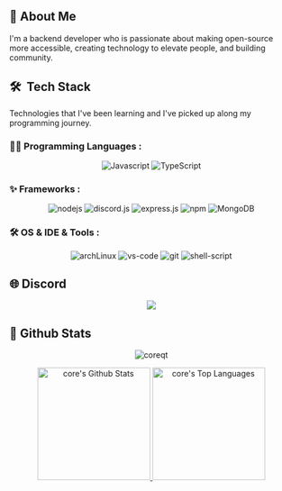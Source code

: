 ## 📝 About Me

I'm a backend developer who is passionate about making open-source more accessible, creating technology to elevate people, and building community.

## 🛠️ &nbsp;Tech Stack

Technologies that I've been learning and I've picked up along my programming journey.

### 👨‍💻 Programming Languages :

<p align="center">
<img alt="Javascript" src="https://img.shields.io/badge/JavaScript-F7DF1E.svg?logo=javascript&logoColor=black">
<img alt="TypeScript" src="https://img.shields.io/badge/TypeScript-0078D4.svg?logo=TypeScript&logoColor=white">
</P>

### ✨ Frameworks :

<p align="center">
<img alt="nodejs" src="https://img.shields.io/badge/Node.js-339933?logo=nodedotjs&logoColor=white">
<img alt="discord.js" src="https://img.shields.io/badge/Discord.js-5865F2?logo=discorddotjs&logoColor=white">
<img alt="express.js" src="https://img.shields.io/badge/Express.js-000000?logo=express&logoColor=white">
<img alt="npm" src="https://img.shields.io/badge/npm-CB3837?logo=npm">
<!-- <img alt="MySQL" src="https://img.shields.io/badge/MySQL-00000F?logo=mysql&logoColor=white"> -->
<img alt="MongoDB" src="https://img.shields.io/badge/MongoDB-4EA94B?logo=mongodb&logoColor=white">
</P>

### 🛠 OS & IDE & Tools : <br />

<p align="center">
<img alt="archLinux" src="https://img.shields.io/badge/-Arch_Linux-black?logo=archlinux">
<img alt="vs-code" src="https://img.shields.io/badge/Visual_Studio_Code-0078D4?logo=visual%20studio%20code&logoColor=white">
<img alt="git" src="https://img.shields.io/badge/Git-F05032?logo=git&logoColor=white">
<img alt="shell-script" src="https://img.shields.io/badge/Shell_Script-121011?logo=gnu-bash&logoColor=white">
</P>

## 🌐 Discord

<div align = "center">
    <a href="#">
    <img src= "https://lanyard.cnrad.dev/api/808318773257437216?idleMessage=~chilling~&showDisplayName=true">
    </a>
</div>



## 📃 Github Stats


<div>
    <p align="center">
        <img src="https://komarev.com/ghpvc/?username=coreqt&label=Profile%20Views%20&abbreviated=true&color=dc143c&style=plastic" alt="coreqt" /> 
    </p>

  <div align="center">
    <a href="#">
        <img alt="core's Github Stats" src="https://github-readme-stats.vercel.app/api?username=coreqt&show_icons=true&include_all_commits=true&count_private=true&theme=react&hide_border=true&bg_color=0D1117&title_color=87CEEB&icon_color=87CEEB" height="200"/>
    </a>
    <a href="#">
        <img alt="core's Top Languages" src="https://github-readme-stats.vercel.app/api/top-langs/?username=coreqt&langs_count=10&layout=compact&theme=react&hide_border=true&bg_color=0D1117&title_color=87CEEB&icon_color=87CEEB" height="200"/>
    </a>
    <br/>

  </div>

</div>
